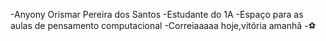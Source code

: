 -Anyony Orismar Pereira dos Santos
-Estudante do 1A
-Espaço para as aulas de pensamento computacional
-Correiaaaaa hoje,vitória amanhã
-⚽
